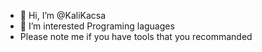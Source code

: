 - 👋 Hi, I’m @KaliKacsa
- 👀 I’m interested Programing laguages
- Please note me if you have tools that you recommanded 
 

<!---
KaliKacsa/KaliKacsa is a ✨ special ✨ repository because its `README.md` (this file) appears on your GitHub profile.
You can click the Preview link to take a look at your changes.
--->
